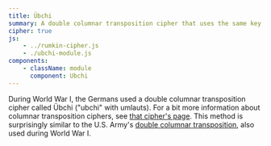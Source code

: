 ```yaml
---
title: Übchi
summary: A double columnar transposition cipher that uses the same key, but adds a number of pad characters.  Used by the Germans in World War I.
cipher: true
js:
    - ../rumkin-cipher.js
    - ./ubchi-module.js
components:
    - className: module
      component: Ubchi
---
```


During World War I, the Germans used a double columnar transposition cipher called Übchi ("ubchi" with umlauts).  For a bit more information about columnar transposition ciphers, see [that cipher's page](../columnar-transposition/). This method is surprisingly similar to the U.S. Army's [double columnar transposition](../double-columnar-transposition/), also used during World War I.

<div class="module"></div>
